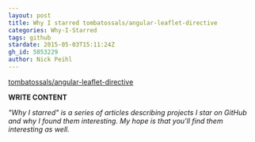 ```yaml
---
layout: post
title: Why I starred tombatossals/angular-leaflet-directive
categories: Why-I-Starred
tags: github
stardate: 2015-05-03T15:11:24Z
gh_id: 5853229
author: Nick Peihl
---
```


[tombatossals/angular-leaflet-directive](star.repo.html_url)

**WRITE CONTENT**

*"Why I starred" is a series of articles describing projects I star on GitHub and why I found them interesting. My hope is that you'll find them interesting as well.*

